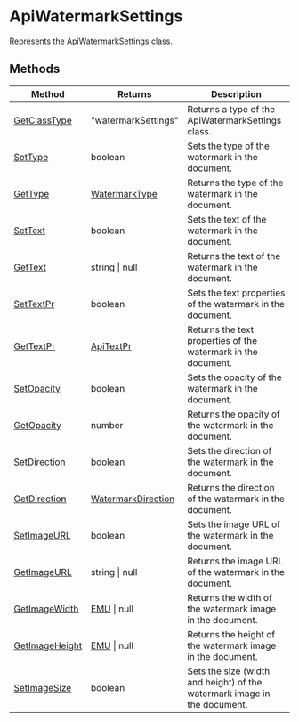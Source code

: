 # ApiWatermarkSettings

Represents the ApiWatermarkSettings class.


## Methods

| Method | Returns | Description |
| ------ | ------- | ----------- |
| [GetClassType](./Methods/GetClassType.md) | "watermarkSettings" | Returns a type of the ApiWatermarkSettings class. |
| [SetType](./Methods/SetType.md) | boolean | Sets the type of the watermark in the document. |
| [GetType](./Methods/GetType.md) | [WatermarkType](../Enumeration/WatermarkType.md) | Returns the type of the watermark in the document. |
| [SetText](./Methods/SetText.md) | boolean | Sets the text of the watermark in the document. |
| [GetText](./Methods/GetText.md) | string \| null | Returns the text of the watermark in the document. |
| [SetTextPr](./Methods/SetTextPr.md) | boolean | Sets the text properties of the watermark in the document. |
| [GetTextPr](./Methods/GetTextPr.md) | [ApiTextPr](../ApiTextPr/ApiTextPr.md) | Returns the text properties of the watermark in the document. |
| [SetOpacity](./Methods/SetOpacity.md) | boolean | Sets the opacity of the watermark in the document. |
| [GetOpacity](./Methods/GetOpacity.md) | number | Returns the opacity of the watermark in the document. |
| [SetDirection](./Methods/SetDirection.md) | boolean | Sets the direction of the watermark in the document. |
| [GetDirection](./Methods/GetDirection.md) | [WatermarkDirection](../Enumeration/WatermarkDirection.md) | Returns the direction of the watermark in the document. |
| [SetImageURL](./Methods/SetImageURL.md) | boolean | Sets the image URL of the watermark in the document. |
| [GetImageURL](./Methods/GetImageURL.md) | string \| null | Returns the image URL of the watermark in the document. |
| [GetImageWidth](./Methods/GetImageWidth.md) | [EMU](../Enumeration/EMU.md) \| null | Returns the width of the watermark image in the document. |
| [GetImageHeight](./Methods/GetImageHeight.md) | [EMU](../Enumeration/EMU.md) \| null | Returns the height of the watermark image in the document. |
| [SetImageSize](./Methods/SetImageSize.md) | boolean | Sets the size (width and height) of the watermark image in the document. |
